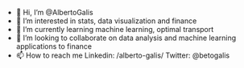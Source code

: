 - 👋 Hi, I’m @AlbertoGalis
- 👀 I’m interested in stats, data visualization and finance
- 🌱 I’m currently learning machine learning, optimal transport
- 💞️ I’m looking to collaborate on data analysis and machine learning applications to finance
- 📫 How to reach me Linkedin: /alberto-galis/ Twitter: @betogalis

<!---
betoGalis/betoGalis is a ✨ special ✨ repository because its `README.md` (this file) appears on your GitHub profile.
You can click the Preview link to take a look at your changes.
--->
